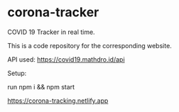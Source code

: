 # corona-tracker
COVID 19 Tracker in real time. 

This is a code repository for the corresponding website.

API used: https://covid19.mathdro.id/api

Setup:

run npm i && npm start

https://corona-tracking.netlify.app

